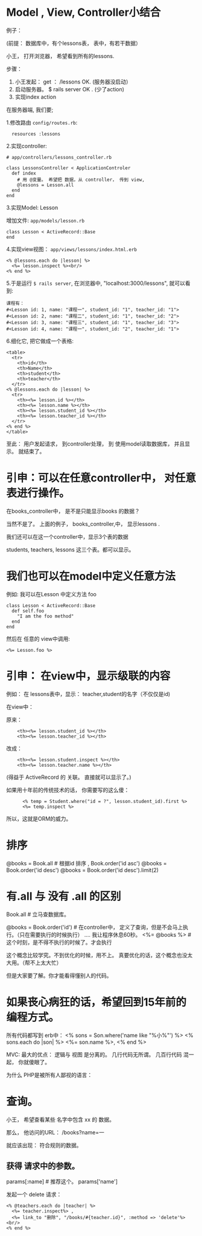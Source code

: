 # Model , View, Controller小结合

例子：

(前提：  数据库中，有个lessons表， 表中，有若干数据）

小王， 打开浏览器， 希望看到所有的lessons.

步骤：
1. 小王发起：  get ：    /lessons    OK.   (服务器没启动）
2. 启动服务器。  $ rails server   OK .   (少了action)
3. 实现index action

在服务器端, 我们要;

1.修改路由 `config/routes.rb`:

```
  resources :lessons

```

2.实现controller:


```
# app/controllers/lessons_controller.rb

class LessonsController < ApplicationControler
  def index
    # 用 @变量。 希望把 数据，从 controller， 传到 view,
    @lessons = Lesson.all
  end
end
```

3.实现Model: Lesson

增加文件: `app/models/lesson.rb`

```
class Lesson < ActiveRecord::Base
end
```

4.实现view视图： `app/views/lessons/index.html.erb`

```
<% @lessons.each do |lesson| %>
  <%= lesson.inspect %><br/>
<% end %>
```

5.于是运行 `$ rails server`, 在浏览器中, "localhost:3000/lessons", 就可以看到:
```
课程有：
#<Lesson id: 1, name: "课程一", student_id: "1", teacher_id: "1">
#<Lesson id: 2, name: "课程二", student_id: "1", teacher_id: "2">
#<Lesson id: 3, name: "课程三", student_id: "1", teacher_id: "3">
#<Lesson id: 4, name: "课程一", student_id: "2", teacher_id: "1">
```


6.细化它, 把它做成一个表格:

```
<table>
  <tr>
    <th>id</th>
    <th>Name</th>
    <th>student</th>
    <th>teacher</th>
  </tr>
<% @lessons.each do |lesson| %>
  <tr>
    <th><%= lesson.id %></th>
    <th><%= lesson.name %></th>
    <th><%= lesson.student_id %></th>
    <th><%= lesson.teacher_id %></th>
  </tr>
<% end %>
</table>
```

至此：  用户发起请求， 到controller处理， 到 使用model读取数据库， 并且显示。 就结束了。

# 引申：可以在任意controller中， 对任意表进行操作。

在books_controller中， 是不是只能显示books 的数据？

当然不是了。 上面的例子， books_controller,中， 显示lessons .

我们还可以在这一个controller中，显示3个表的数据

students, teachers, lessons 这三个表。都可以显示。

# 我们也可以在model中定义任意方法

例如: 我可以在Lesson 中定义方法 foo

```
class Lesson < ActiveRecord::Base
  def self.foo
    "I am the foo method"
  end
end
```

然后在 任意的 view中调用:

```
<%= Lesson.foo %>
```

# 引申： 在view中，显示级联的内容

例如：  在 lessons表中，显示： teacher,student的名字（不仅仅是id)

在view中：

原来：

```
    <th><%= lesson.student_id %></th>
    <th><%= lesson.teacher_id %></th>
```

改成：

```
    <th><%= lesson.student.inspect %></th>
    <th><%= lesson.teacher.name %></th>
```


(得益于 ActiveRecord 的 关联。 直接就可以显示了。)

如果用十年前的传统技术的话， 你需要写的这么傻：

```
      <% temp = Student.where("id = ?", lesson.student_id).first %>
      <%= temp.inspect %>
```

所以，这就是ORM的威力。

# 排序

@books = Book.all   # 根据id 排序   ,  Book.order('id asc')
@books = Book.order('id desc')
@books = Book.order('id desc').limit(2)

# 有.all 与 没有 .all 的区别

Book.all  # 立马查数据库。

@books = Book.order('id')  # 在controller中， 定义了查询，但是不会马上执行。（只在需要执行的时候执行）
....  我让程序休息60秒。
<%= @books %>   # 这个时刻，是不得不执行的时候了。才会执行

这个概念比较学究。不到优化的时候，用不上。 真要优化的话，这个概念也没太大用。（帮不上太大忙）

但是大家要了解。你才能看得懂别人的代码。

# 如果丧心病狂的话，希望回到15年前的编程方式。

所有代码都写到 erb中：
<%
   sons = Son.where('name like "%小%"')
%>
<% sons.each do |son| %>
  <%= son.name %>,
<% end %>

MVC: 最大的优点： 逻辑与 视图 是分离的。
几行代码无所谓。 几百行代码 混一起， 你就傻眼了。

为什么 PHP是被所有人鄙视的语言：

# 查询。

小王， 希望查看某些 名字中包含 xx 的 数据。

那么， 他访问的URL：  /books?name=一

就应该出现：  符合规则的数据。

## 获得 请求中的参数。

params[:name]  # 推荐这个。
params['name']


发起一个 delete 请求：

```
<% @teachers.each do |teacher| %>
  <%= teacher.inspect%> ,
  <%= link_to "删除", "/books/#{teacher.id}", :method => 'delete'%>
<br/>
<% end %>
```

